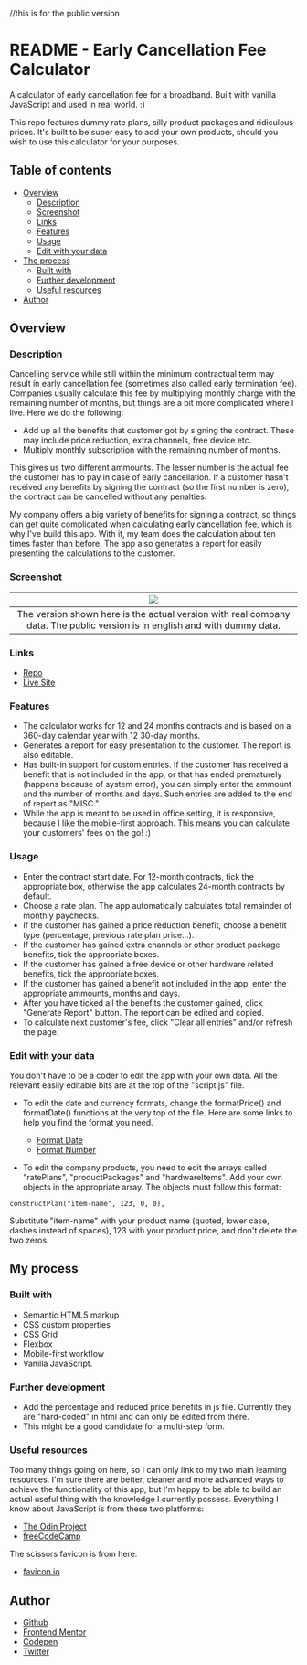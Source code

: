 //this is for the public version

# README - Early Cancellation Fee Calculator

A calculator of early cancellation fee for a broadband. Built with vanilla JavaScript and used in real world. :)

This repo features dummy rate plans, silly product packages and ridiculous prices. It's built to be super easy to add your own products, should you wish to use this calculator for your purposes.

## Table of contents

- [Overview](#overview)
  - [Description](#description)
  - [Screenshot](#screenshot)
  - [Links](#links)
  - [Features](#features)
  - [Usage](#usage)
  - [Edit with your data](#edit-with-your-data)
- [The process](#the-process)
  - [Built with](#built-with)
  - [Further development](#further-development)
  - [Useful resources](#useful-resources)
- [Author](#author)

## Overview

### Description

Cancelling service while still within the minimum contractual term may result in early cancellation fee (sometimes also called early termination fee). Companies usually calculate this fee by multiplying monthly charge with the remaining number of months, but things are a bit more complicated where I live. Here we do the following:

- Add up all the benefits that customer got by signing the contract. These may include price reduction, extra channels, free device etc.
- Multiply monthly subscription with the remaining number of months.

This gives us two different ammounts. The lesser number is the actual fee the customer has to pay in case of early cancellation. If a customer hasn't received any benefits by signing the contract (so the first number is zero), the contract can be cancelled without any penalties.

My company offers a big variety of benefits for signing a contract, so things can get quite complicated when calculating early cancellation fee, which is why I've build this app. With it, my team does the calculation about ten times faster than before. The app also generates a report for easily presenting the calculations to the customer.

### Screenshot

| ![](screenshot.png) |
|:--:|
| The version shown here is the actual version with real company data. The public version is in english and with dummy data.|

### Links

- [Repo](https://github.com/je-jo/early-cancellation-fee-calculator)
- [Live Site](https://je-jo.github.io/early-cancellation-fee-calculator/)

### Features

- The calculator works for 12 and 24 months contracts and is based on a 360-day calendar year with 12 30-day months.
- Generates a report for easy presentation to the customer. The report is also editable.
- Has built-in support for custom entries. If the customer has received a benefit that is not included in the app, or that has ended prematurely (happens because of system error), you can simply enter the ammount and the number of months and days. Such entries are added to the end of report as "MISC.". 
- While the app is meant to be used in office setting, it is responsive, because I like the mobile-first approach. This means you can calculate your customers' fees on the go! :)

### Usage

- Enter the contract start date. For 12-month contracts, tick the appropriate box, otherwise the app calculates 24-month contracts by default.
- Choose a rate plan. The app automatically calculates total remainder of monthly paychecks.
- If the customer has gained a price reduction benefit, choose a benefit type (percentage, previous rate plan price...).
- If the customer has gained extra channels or other product package benefits, tick the appropriate boxes.
- If the customer has gained a free device or other hardware related benefits, tick the appropriate boxes.
- If the customer has gained a benefit not included in the app, enter the appropriate ammounts, months and days.
- After you have ticked all the benefits the customer gained, click "Generate Report" button. The report can be edited and copied.
- To calculate next customer's fee, click "Clear all entries" and/or refresh the page.

### Edit with your data

You don't have to be a coder to edit the app with your own data. All the relevant easily editable bits are at the top of the "script.js" file.

- To edit the date and currency formats, change the formatPrice() and formatDate() functions at the very top of the file. Here are some links to help you find the format you need.

  - [Format Date](https://developer.mozilla.org/en-US/docs/Web/JavaScript/Reference/Global_Objects/Date/toLocaleString)
  - [Format Number](https://developer.mozilla.org/en-US/docs/Web/JavaScript/Reference/Global_Objects/Number/toLocaleString)

- To edit the company products, you need to edit the arrays called "ratePlans", "productPackages" and "hardwareItems". Add your own objects in the appropriate array. The objects must follow this format:

`constructPlan("item-name", 123, 0, 0),`

Substitute "item-name" with your product name (quoted, lower case, dashes instead of spaces), 123 with your product price, and don't delete the two zeros.

## My process

### Built with

- Semantic HTML5 markup
- CSS custom properties
- CSS Grid
- Flexbox
- Mobile-first workflow
- Vanilla JavaScript.

### Further development

- Add the percentage and reduced price benefits in js file. Currently they are "hard-coded" in html and can only be edited from there.
- This might be a good candidate for a multi-step form.


### Useful resources

Too many things going on here, so I can only link to my two main learning resources. I'm sure there are better, cleaner and more advanced ways to achieve the functionality of this app, but I'm happy to be able to build an actual useful thing with the knowledge I currently possess. Everything I know about JavaScript is from these two platforms:

- [The Odin Project](https://www.theodinproject.com/)
- [freeCodeCamp](https://www.freecodecamp.org/)

The scissors favicon is from here:
- [favicon.io](https://favicon.io/)

## Author

- [Github](https://github.com/je-jo)
- [Frontend Mentor](https://www.frontendmentor.io/profile/je-jo)
- [Codepen](https://codepen.io/je-jo)
- [Twitter](https://twitter.com/jelena_jo_)